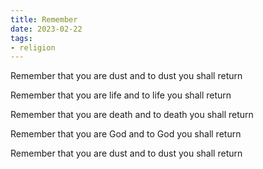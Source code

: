 ```yaml
---
title: Remember
date: 2023-02-22
tags:
- religion
---
```

Remember that you are dust
and to dust you shall return
<!-- more -->

Remember that you are life
and to life you shall return

Remember that you are death
and to death you shall return

Remember that you are God
and to God you shall return

Remember that you are dust
and to dust you shall return